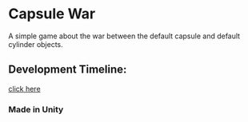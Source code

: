 # Capsule War
A simple game about the war between the default capsule and default cylinder objects.
## Development Timeline:
[click here](https://trello.com/b/fVqipD1m/capsule-war)
### Made in Unity
